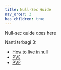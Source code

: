 ```yaml
---
title: Null-Sec Guide
nav_order: 3
has_children: true
---
```


Null-sec guide goes here

Nanti terbagi 3:
- [How to live in null](howtoliveinnull/liveinnull.html)
- [PVE](pve/pve.html)
- [PVP](pvp/pvp.html)
